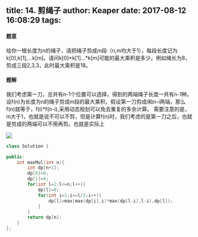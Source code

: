 title: 14. 剪绳子
author: Keaper
date: 2017-08-12 16:08:29
tags:
---
#### 题意
给你一根长度为n的绳子，请把绳子剪成m段（n,m均大于1），每段长度记为k[0],k[1],…k[m]。请问k[0]*k[1]…*k[m]可能的最大乘积是多少。例如绳长为8，剪成三段2,3,3，此时最大乘积是18。
#### 题解
我们考虑第一刀，总共有n-1个位置可以选择，得到的两端绳子长度一共有n-1种。设f(n)为长度为n的绳子剪成m段的最大乘积，假设第一刀剪成i和n-i两端，那么f(n)就等于，f(i)*f(n-i),采用动态规划可以免去重复的多余计算。
需要注意的是，m大于1，也就是说不可以不剪，但是计算f(n)时，我们考虑的是第一刀之后，也就是剪成的两端可以不用再剪。也就是实际上

![](https://latex.codecogs.com/gif.download?f%28n%29%3Dmax%28i%2Cf%28i%29%29*max%28n-i%2Cf%28n-i%29%29)
```cpp
class Solution {

public:
    int maxMul(int n){
        int dp[n+1];
        dp[0]=0;
        dp[1]=0;
        for(int l=2;l<=n;l++){
            dp[l]=0;
            for(int i=1;i<=l/2;i++){
                dp[l]=max(max(dp[i],i)*max(dp[l-i],l-i),dp[l]);
            }
        }
        return dp[n];
    }
};
```